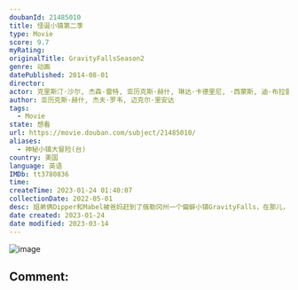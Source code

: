 ```yaml
---
doubanId: 21485010
title: 怪诞小镇第二季
type: Movie
score: 9.7
myRating: 
originalTitle: GravityFallsSeason2
genre: 动画
datePublished: 2014-08-01
director: 
actor: 克里斯汀·沙尔, 杰森·雷特, 亚历克斯·赫什, 琳达·卡德里尼, ·西蒙斯, 迪·布拉雷·贝克尔, 迈克尔·里安达, 杨泫贞, 乔恩·斯图尔特, ·米勒, 乔纳森·班克斯, 内森·菲利安, 贾斯汀·罗兰, 凯尔·麦克拉克伦
author: 亚历克斯·赫什, 杰夫·罗韦, 迈克尔·里安达
tags:
  - Movie
state: 想看
url: https://movie.douban.com/subject/21485010/
aliases:
  - 神秘小镇大冒险(台)
country: 美国
language: 英语
IMDb: tt3780836
time: 
createTime: 2023-01-24 01:40:07
collectionDate: 2022-05-01
desc: 姐弟俩Dipper和Mabel被爸妈赶到了俄勒冈州一个偏僻小镇GravityFalls，在那儿，他们的舅公Stan经营着一家专门诈骗无辜游客的旅游景点“神秘小屋”，其中陈列着各种稀奇古怪的东西。但关...
date created: 2023-01-24
date modified: 2023-03-14
---
```


![image](p2630193197.jpg)

Comment:
---
